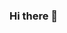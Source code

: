 ### Hi there 👋

<!--
**harikach521/harikach521** is a ✨ _special_ ✨ repository because its `README.md` (this file) appears on your GitHub profile.

Here are some ideas to get you started:

- 🌱 I’m currently learning Java, BigData
- 👯 I’m looking to collaborate on MNC
- 💬 Beautifying
- 📫 You can reach me at dimpulchintala@gmail.com
-->
